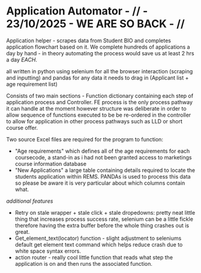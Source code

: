 # Application Automator - // - 23/10/2025 - WE ARE SO BACK - //


Application helper - scrapes data from Student BIO and completes application flowchart based on it. We complete hundreds of applications a day by hand - in theory automating the process would save us at least 2 hrs a day *EACH*. 

all written in python using selenium for all the browser interaction (scraping and inputting) and pandas for any data it needs to drag in (Applicant list + age requirement list)

Consists of two main sections - Function dictionary containing each step of application process and Controller. FE process is the only process pathway it can handle at the moment however structure was deliberate in order to allow sequence of functions executed to be be re-ordered in the controller to allow for application in other process pathways such as LLD or short course offer. 

Two source Excel files are required for the program to function:

- "Age requirements" which defines all of the age requirements for each coursecode, a stand-in as i had not been granted access to marketings course information database
- "New Applications" a large table containing details required to locate the students application within REMS. PANDAs is used to process this data so please be aware it is very particular about which columns contain what.





*additional features* 

- Retry on stale wrapper + stale click + stale dropedowns: pretty neat little thing that increases process success rate, selenium can be a little fickle therefore having the extra buffer before the whole thing crashes out is great.
- Get_element_text(locator) function - slight adjustment to seleniums default get element text command which helps reduce crash due to white space syntax errors.
- action router - really cool little function that reads what step the application is on and then runs the associated function.




  


